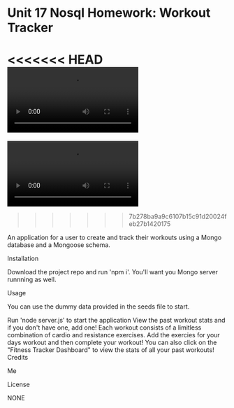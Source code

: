 # Unit 17 Nosql Homework: Workout Tracker

<<<<<<< HEAD
![fitness-tracker](assets/fitness-tracker.mov)
=======
![fitness tracker](../assets/fitness-tracker.mov)
>>>>>>> 7b278ba9a9c6107b15c91d20024feb27b1420175


An application for a user to create and track their workouts using a Mongo database and a Mongoose schema.



Installation

Download the project repo and run 'npm i'. You'll want you Mongo server runnning as well.

Usage

You can use the dummy data provided in the seeds file to start.

Run 'node server.js' to start the application
View the past workout stats and if you don't have one, add one!
Each workout consists of a limitless combination of cardio and resistance exercises. Add the exercies for your days workout and then complete your workout!
You can also click on the "Fitness Tracker Dashboard" to view the stats of all your past workouts!
Credits

Me

License

NONE